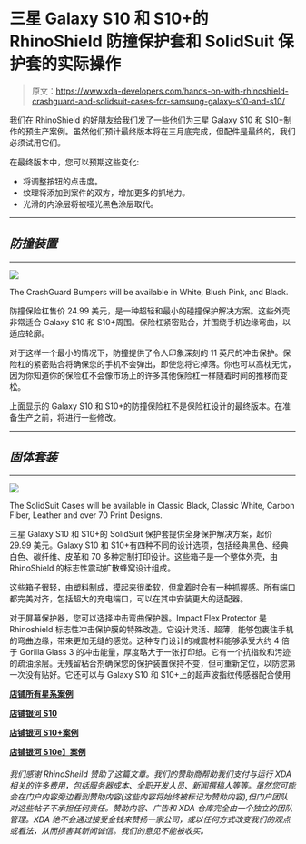 # 三星 Galaxy S10 和 S10+的 RhinoShield 防撞保护套和 SolidSuit 保护套的实际操作

> 原文：<https://www.xda-developers.com/hands-on-with-rhinoshield-crashguard-and-solidsuit-cases-for-samsung-galaxy-s10-and-s10/>

我们在 RhinoShield 的好朋友给我们发了一些他们为三星 Galaxy S10 和 S10+制作的预生产案例。虽然他们预计最终版本将在三月底完成，但配件是最终的，我们必须试用它们。

在最终版本中，您可以预期这些变化:

*   将调整按钮的点击度。
*   纹理将添加到案件的双方，增加更多的抓地力。
*   光滑的内涂层将被哑光黑色涂层取代。

* * *

## *防撞装置*

* * *

 <picture>![](img/dd6dc28ccc696eb1619172a3c29dc955.png)</picture> 

The CrashGuard Bumpers will be available in White, Blush Pink, and Black.

防撞保险杠售价 24.99 美元，是一种超轻和最小的碰撞保护解决方案。这些外壳非常适合 Galaxy S10 和 S10+周围。保险杠紧密贴合，并围绕手机边缘弯曲，以适应轮廓。

对于这样一个最小的情况下，防撞提供了令人印象深刻的 11 英尺的冲击保护。保险杠的紧密贴合将确保您的手机不会弹出，即使您将它掉落。你也可以高枕无忧，因为你知道你的保险杠不会像市场上的许多其他保险杠一样随着时间的推移而变松。

上面显示的 Galaxy S10 和 S10+的防撞保险杠不是保险杠设计的最终版本。在准备生产之前，将进行一些修改。

* * *

## *固体套装*

* * *

 <picture>![](img/71d984ae977e3ff0726d30dcc8f1051d.png)</picture> 

The SolidSuit Cases will be available in Classic Black, Classic White, Carbon Fiber, Leather and over 70 Print Designs.

三星 Galaxy S10 和 S10+的 SolidSuit 保护套提供全身保护解决方案，起价 29.99 美元。Galaxy S10 和 S10+有四种不同的设计选项，包括经典黑色、经典白色、碳纤维、皮革和 70 多种定制打印设计。这些箱子是一个整体外壳，由 RhinoShield 的标志性震动扩散蜂窝设计组成。

这些箱子很轻，由塑料制成，摸起来很柔软，但拿着时会有一种抓握感。所有端口都完美对齐，包括超大的充电端口，可以在其中安装更大的适配器。

对于屏幕保护器，您可以选择冲击弯曲保护器。Impact Flex Protector 是 Rhinoshield 标志性冲击保护膜的特殊改造。它设计灵活、超薄，能够包裹住手机的弯曲边缘，带来更加无缝的感觉。这种专门设计的减震材料能够承受大约 4 倍于 Gorilla Glass 3 的冲击能量，厚度略大于一张打印纸。它有一个抗指纹和污迹的疏油涂层。无残留粘合剂确保您的保护装置保持不变，但可重新定位，以防您第一次没有贴好。它还可以与 Galaxy S10 和 S10+上的超声波指纹传感器配合使用

[**店铺所有星系案例**](https://rhinoshield.io/pages/shop/Samsung?device=samsung-galaxy-s10)

[**店铺银河 S10**](https://rhinoshield.io/pages/shop/Samsung?device=samsung-galaxy-s10)

[**店铺银河 S10+案例**](https://rhinoshield.io/pages/shop/Samsung?device=samsung-galaxy-s10-plus)

[**店铺银河 S10e】案例**](https://rhinoshield.io/pages/shop/Samsung?device=samsung-galaxy-s10e)

###### 我们感谢 RhinoSheild 赞助了这篇文章。我们的赞助商帮助我们支付与运行 XDA 相关的许多费用，包括服务器成本、全职开发人员、新闻撰稿人等等。虽然您可能会在门户内容旁边看到赞助内容(这些内容将始终被标记为赞助内容),但门户团队对这些帖子不承担任何责任。赞助内容、广告和 XDA 仓库完全由一个独立的团队管理。XDA 绝不会通过接受金钱来赞扬一家公司，或以任何方式改变我们的观点或看法，从而损害其新闻诚信。我们的意见不能被收买。